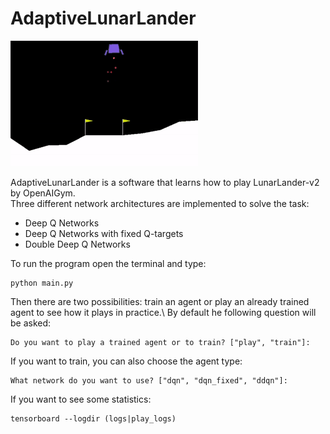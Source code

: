 # AdaptiveLunarLander

![](./LunarLander.gif)

AdaptiveLunarLander is a software that learns how to play LunarLander-v2 by OpenAIGym.\
Three different network architectures are implemented to solve the task:
- Deep Q Networks
- Deep Q Networks with fixed Q-targets
- Double Deep Q Networks

To run the program open the terminal and type:
``` 
python main.py
```

Then there are two possibilities: train an agent or play an already trained agent to see how it plays in practice.\ 
By default he following question will be asked:
```
Do you want to play a trained agent or to train? ["play", "train"]:
```

If you want to train, you can also choose the agent type:
```
What network do you want to use? ["dqn", "dqn_fixed", "ddqn"]:
```
If you want to see some statistics:
```
tensorboard --logdir (logs|play_logs)
```
